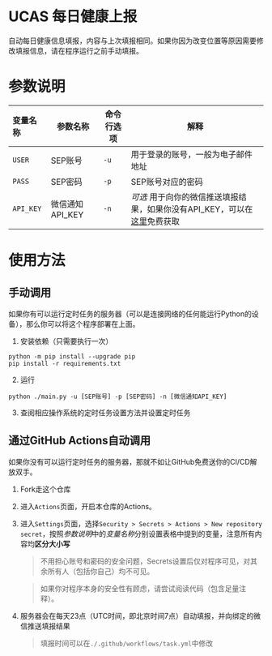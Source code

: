 # UCAS 每日健康上报

自动每日健康信息填报，内容与上次填报相同。如果你因为改变位置等原因需要修改填报信息，请在程序运行之前手动填报。

# 参数说明

| 变量名称      | 参数名称        | 命令行选项 | 解释                                                                        |
|:----------|-------------|-------|---------------------------------------------------------------------------|
| `USER`    | SEP账号       | `-u`  | 用于登录的账号，一般为电子邮件地址                                                         |
| `PASS`    | SEP密码       | `-p`  | SEP账号对应的密码                                                                |
| `API_KEY` | 微信通知API_KEY | `-n`  | *可选* 用于向你的微信推送填报结果，如果你没有API_KEY，可以在[这里](https://sct.ftqq.com/sendkey)免费获取 |

# 使用方法

## 手动调用

如果你有可以运行定时任务的服务器（可以是连接网络的任何能运行Python的设备），那么你可以将这个程序部署在上面。

1. 安装依赖（只需要执行一次）

```shell
python -m pip install --upgrade pip
pip install -r requirements.txt
```

2. 运行

```shell
python ./main.py -u [SEP账号] -p [SEP密码] -n [微信通知API_KEY]
```

3. 查阅相应操作系统的定时任务设置方法并设置定时任务




## 通过GitHub Actions自动调用

如果你没有可以运行定时任务的服务器，那就不如让GitHub免费送你的CI/CD解放双手。

1. Fork走这个仓库
2. 进入`Actions`页面，开启本仓库的Actions。
3. 进入`Settings`页面，选择`Security > Secrets > Actions > New repository secret`，按照*参数说明*中的*变量名称*分别设置表格中提到的变量，注意所有内容均**区分大小写**
   > 不用担心账号和密码的安全问题，Secrets设置后仅对程序可见，对其余所有人（包括你自己）均不可见。
   
   > 如果你对程序本身的安全性有顾虑，请尝试阅读代码（包含足量注释）。
4. 服务器会在每天23点（UTC时间，即北京时间7点）自动填报，并向绑定的微信推送填报结果
   > 填报时间可以在`./.github/workflows/task.yml`中修改